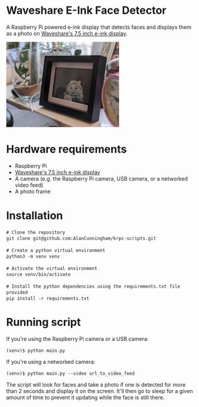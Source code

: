 # Waveshare E-Ink Face Detector

A Raspberry Pi powered e-ink display that detects faces and displays them as a photo on [Waveshare's 7.5 inch e-ink display](https://www.waveshare.com/7.5inch-e-paper-hat.htm).

<img src="https://github.com/AlanCunningham/waveshare-eink-face-detector/blob/main/docs/example_image.jpg?raw=true" width="60%">

# Hardware requirements
- Raspberry Pi
- [Waveshare's 7.5 inch e-ink display](https://www.waveshare.com/7.5inch-e-paper-hat.htm)
- A camera (e.g. the Raspberry Pi camera, USB camera, or a networked video feed)
- A photo frame

# Installation
```
# Clone the repository
git clone git@github.com:AlanCunningham/krpc-scripts.git

# Create a python virtual environment
python3 -m venv venv

# Activate the virtual environment
source venv/bin/activate

# Install the python dependencies using the requirements.txt file provided
pip install -r requirements.txt
```

# Running script
If you're using the Raspberry Pi camera or a USB camera:
```
(venv)$ python main.py
```
If you're using a networked camera:
```
(venv)$ python main.py --video url_to_video_feed
```

The script will look for faces and take a photo if one is detected for more than
2 seconds and display it on the screen.  It'll then go to sleep for a given amount
of time to prevent it updating while the face is still there.
